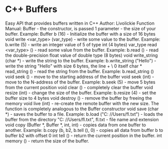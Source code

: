 # C++ Buffers
Easy API that provides buffers written in C++
Author: Livolickie
Function Manual:
Buffer - the constructor, is passed 1 parameter - the size of your buffer. Example: Buffer b (16) - Initialize the buffer with a size of 16 bytes
void write <var_type> (var_type) - write some value to the buffer. Example: b.write <int> (5) - write an integer value of 5 of type int (4 bytes)
var_type read <var_type> () - read some value from the buffer. Example: b.read <double> () - read the double-precision float value of double type (8 bytes)
void write_string (char *) - write the string to the buffer. Example: b.write_string ("Hello") - write the string "Hello" with size 6 bytes, the line + \ 0 itself
char * read_string () - read the string from the buffer. Example: b.read_string ()
void seek () - move to the starting address of the buffer
void seek (int) - move to the N-address of the buffer. Example: b.seek (5) - move 5 bytes from the current position
void clear () - completely clear the buffer
void resize (int) - change the size of the buffer. Example: b.resize (4) - set the buffer size to 4 bytes
void destroy () - remove the buffer by freeing the memory
void live (int) - re-create the remote buffer with the new size. The function is completely analogous to the Buffer constructor
void save (char *) - saves the buffer to a file. Example: b.load ("C: //Users/fl.txt") - loads the buffer from the directory "C: //Users/fl.txt", fl.txt - file name and extension
void copy (Buffer *, Buffer *, int, int) - copies data from one buffer to another. Example: b.copy (b, b2, b.tell (), 0) - copies all data from buffer b to buffer b2 with offset 0
int tell () - return the current position in the buffer.
int memory () - return the size of the buffer.
